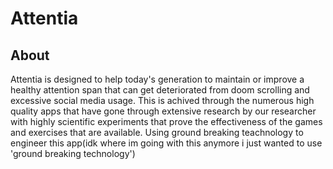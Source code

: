 # Attentia
## About
Attentia is designed to help today's generation to maintain or improve a healthy attention span that can get deteriorated from doom scrolling and excessive social media usage. This is achived through the numerous high quality apps that have gone through extensive research by our researcher with highly scientific experiments that prove the effectiveness of the games and exercises that are available. Using ground breaking teachnology to engineer this app(idk where im going with this anymore i just wanted to use 'ground breaking technology')
